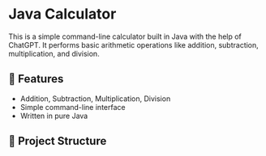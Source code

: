 # Java Calculator

This is a simple command-line calculator built in Java with the help of ChatGPT. It performs basic arithmetic operations like addition, subtraction, multiplication, and division.

## 🚀 Features

- Addition, Subtraction, Multiplication, Division
- Simple command-line interface
- Written in pure Java

## 📁 Project Structure

